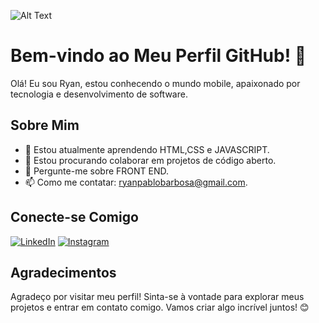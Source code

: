 ![Alt Text](https://i.pinimg.com/originals/8b/35/fe/8b35fef55fba1a201c9c7a11d3ec3d64.gif)
# Bem-vindo ao Meu Perfil GitHub! 👋

Olá! Eu sou Ryan, estou conhecendo o mundo mobile, apaixonado por tecnologia e desenvolvimento de software.

## Sobre Mim
- 🌱 Estou atualmente aprendendo  HTML,CSS e JAVASCRIPT.
- 👯 Estou procurando colaborar em projetos de código aberto.
- 💬 Pergunte-me sobre FRONT END.
- 📫 Como me contatar: ryanpablobarbosa@gmail.com.

## Conecte-se Comigo
[![LinkedIn](https://img.shields.io/badge/LinkedIn-%230077B5.svg?style=for-the-badge&logo=linkedin&logoColor=white)](https://www.linkedin.com/in/ryan-pablo-90a547196/)
[![Instagram](https://img.shields.io/badge/Instagram-%23E4405F.svg?style=for-the-badge&logo=instagram&logoColor=white)]((https://www.instagram.com/ryansky_15/))

## Agradecimentos
Agradeço por visitar meu perfil! Sinta-se à vontade para explorar meus projetos e entrar em contato comigo. Vamos criar algo incrível juntos! 😊
